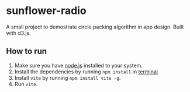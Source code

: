 # sunflower-radio
A small project to demostrate circle packing algorithm in app design. Built with d3.js.

## How to run

1. Make sure you have [node.js](nodejs.org) installed to your system.
2. Install the dependencies by running `npm install` in [terminal](https://code.visualstudio.com/docs/terminal/basics).
3. Install `vite` by running `npm install vite -g`.
4. Run `vite`.
